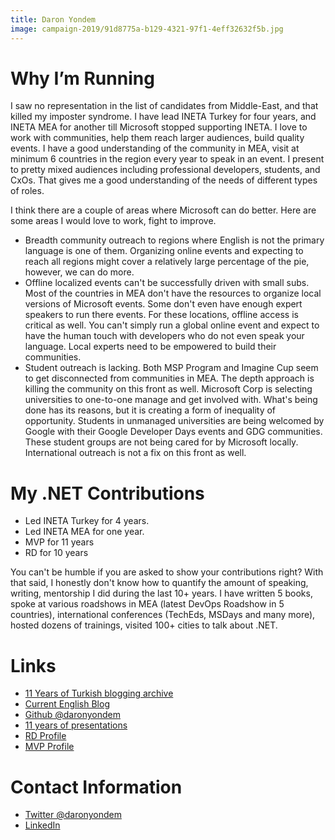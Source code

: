 ```yaml
---
title: Daron Yondem
image: campaign-2019/91d8775a-b129-4321-97f1-4eff32632f5b.jpg
---
```


# Why I’m Running

I saw no representation in the list of candidates from Middle-East, and that killed my imposter syndrome. I have lead INETA Turkey for four years, and INETA MEA for another till Microsoft stopped supporting INETA. I love to work with communities, help them reach larger audiences, build quality events. I have a good understanding of the community in MEA, visit at minimum 6 countries in the region every year to speak in an event. I present to pretty mixed audiences including professional developers, students, and CxOs. That gives me a good understanding of the needs of different types of roles. 

I think there are a couple of areas where Microsoft can do better. Here are some areas I would love to work, fight to improve. 

* Breadth community outreach to regions where English is not the primary language is one of them. Organizing online events and expecting to reach all regions might cover a relatively large percentage of the pie, however, we can do more. 
* Offline localized events can't be successfully driven with small subs. Most of the countries in MEA don't have the resources to organize local versions of Microsoft events. Some don't even have enough expert speakers to run there events. For these locations, offline access is critical as well. You can't simply run a global online event and expect to have the human touch with developers who do not even speak your language. Local experts need to be empowered to build their communities. 
* Student outreach is lacking. Both MSP Program and Imagine Cup seem to get disconnected from communities in MEA. The depth approach is killing the community on this front as well. Microsoft Corp is selecting universities to one-to-one manage and get involved with. What's being done has its reasons, but it is creating a form of inequality of opportunity. Students in unmanaged universities are being welcomed by Google with their Google Developer Days events and GDG communities. These student groups are not being cared for by Microsoft locally. International outreach is not a fix on this front as well. 

# My .NET Contributions

* Led INETA Turkey for 4 years.
* Led INETA MEA for one year.
* MVP for 11 years
* RD for 10 years

You can't be humble if you are asked to show your contributions right? With that said, I honestly don't know how to quantify the amount of speaking, writing, mentorship I did during the last 10+ years. I have written 5 books, spoke at various roadshows in MEA (latest DevOps Roadshow in 5 countries), international conferences (TechEds, MSDays and many more), hosted dozens of trainings, visited 100+ cities to talk about .NET.  

# Links

- [11 Years of Turkish blogging archive](https://github.com/daronyondem/daron-turkce-blog)
- [Current English Blog](https://daron.blog/)
- [Github @daronyondem](https://github.com/daronyondem)
- [11 years of presentations](https://speakerdeck.com/daronyondem)
- [RD Profile](https://rd.microsoft.com/en-us/daron-yondem)
- [MVP Profile](https://mvp.microsoft.com/en-us/PublicProfile/4015692?fullName=Daron%20Yondem)

# Contact Information
- [Twitter @daronyondem](https://twitter.com/daronyondem)
- [LinkedIn](https://www.linkedin.com/in/daronyondem/)